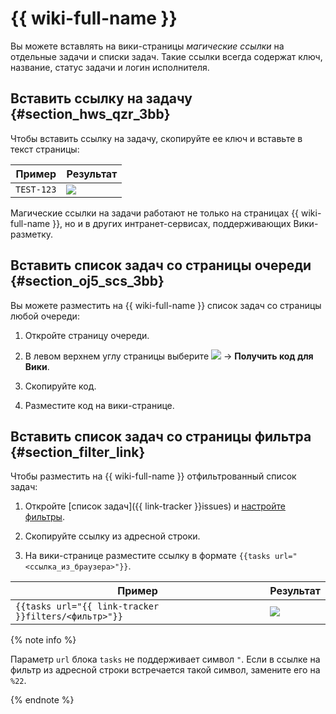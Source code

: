 # {{ wiki-full-name }}

Вы можете вставлять на вики-страницы _магические ссылки_ на отдельные задачи и списки задач. Такие ссылки всегда содержат ключ, название, статус задачи и логин исполнителя.

## Вставить ссылку на задачу {#section_hws_qzr_3bb}

Чтобы вставить ссылку на задачу, скопируйте ее ключ и вставьте в текст страницы:

Пример | Результат
----- | -----
``` TEST-123 ``` | ![](../../_assets/tracker/magic-link.png)


Магические ссылки на задачи работают не только на страницах {{ wiki-full-name }}, но и в других интранет-сервисах, поддерживающих Вики-разметку.

## Вставить список задач со страницы очереди {#section_oj5_scs_3bb}

Вы можете разместить на {{ wiki-full-name }} список задач со страницы любой очереди:

1. Откройте страницу очереди.

1. В левом верхнем углу страницы выберите ![](../../_assets/tracker/icon-settings2.png) → **Получить код для Вики**.

1. Скопируйте код.

1. Разместите код на вики-странице.

## Вставить список задач со страницы фильтра {#section_filter_link}

Чтобы разместить на {{ wiki-full-name }} отфильтрованный список задач:	

1. Откройте [список задач]({{ link-tracker }}issues) и [настройте фильтры](create-filter.md). 

1. Скопируйте ссылку из адресной строки.

1. На вики-странице разместите ссылку в формате ``` {{tasks url="<ссылка_из_браузера>"}} ```.

Пример | Результат
----- | -----
``` {{tasks url="{{ link-tracker }}filters/<фильтр>"}} ``` | ![](../../_assets/tracker/magic-tickets-list.png)

{% note info %}

Параметр `url` блока `tasks` не поддерживает символ `"`. Если в ссылке на фильтр из адресной строки встречается такой символ, замените его на `%22`.

{% endnote %}	

